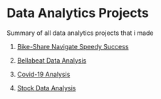 # Data Analytics Projects
Summary of all data analytics projects that i made

1) [Bike-Share Navigate Speedy Success](https://github.com/AndreasAvgou/Bike-Share-Navigate-Speedy-Success)

2) [Bellabeat Data Analysis](https://github.com/AndreasAvgou/Bellabeat-Data-Analysis)

3) [Covid-19 Analysis](https://github.com/AndreasAvgou/Covid-19-Data-Analysis)

4) [Stock Data Analysis](https://github.com/AndreasAvgou/Stock-Data-Analysis)

